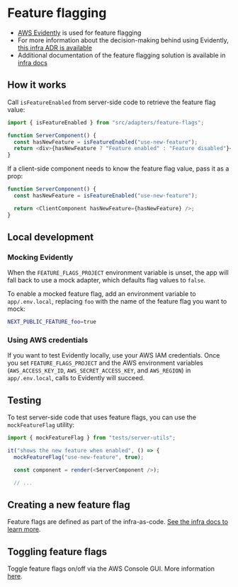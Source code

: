 # Feature flagging

- [AWS Evidently](https://docs.aws.amazon.com/AmazonCloudWatch/latest/monitoring/CloudWatch-Evidently.html) is used for feature flagging
- For more information about the decision-making behind using Evidently, [this infra ADR is available](https://github.com/navapbc/template-infra/blob/68b2db42d06198cb070b0603e63a930db346309f/docs/decisions/infra/0010-feature-flags-system-design.md)
- Additional documentation of the feature flagging solution is available in [infra docs](https://github.com/navapbc/template-infra/blob/main/docs/feature-flags.md)

## How it works

Call `isFeatureEnabled` from server-side code to retrieve the feature flag value:

```ts
import { isFeatureEnabled } from "src/adapters/feature-flags";

function ServerComponent() {
  const hasNewFeature = isFeatureEnabled("use-new-feature");
  return <div>{hasNewFeature ? "Feature enabled" : "Feature disabled"}</div>;
}
```

If a client-side component needs to know the feature flag value, pass it as a prop:

```ts
function ServerComponent() {
  const hasNewFeature = isFeatureEnabled("use-new-feature");

  return <ClientComponent hasNewFeature={hasNewFeature} />;
}
```

## Local development

### Mocking Evidently

When the `FEATURE_FLAGS_PROJECT` environment variable is unset, the app will fall back to use a mock adapter, which defaults flag values to `false`.

To enable a mocked feature flag, add an environment variable to `app/.env.local`, replacing `foo` with the name of the feature flag you want to mock:

```bash
NEXT_PUBLIC_FEATURE_foo=true
```

### Using AWS credentials

If you want to test Evidently locally, use your AWS IAM credentials. Once you set `FEATURE_FLAGS_PROJECT` and the AWS environment variables (`AWS_ACCESS_KEY_ID`, `AWS_SECRET_ACCESS_KEY`, and `AWS_REGION`) in `app/.env.local`, calls to Evidently will succeed.

## Testing

To test server-side code that uses feature flags, you can use the `mockFeatureFlag` utility:

```ts
import { mockFeatureFlag } from "tests/server-utils";

it("shows the new feature when enabled", () => {
  mockFeatureFlag("use-new-feature", true);

  const component = render(<ServerComponent />);

  // ...
```

## Creating a new feature flag

Feature flags are defined as part of the infra-as-code. [See the infra docs to learn more](https://github.com/navapbc/template-infra/blob/main/docs/feature-flags.md).

## Toggling feature flags

Toggle feature flags on/off via the AWS Console GUI. More information [here](https://github.com/navapbc/template-infra/blob/main/docs/feature-flags.md#managing-feature-releases-and-partial-rollouts-via-aws-console).
